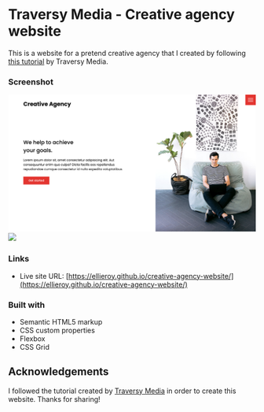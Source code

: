 # Traversy Media - Creative agency website

This is a website for a pretend creative agency that I created by following [this tutorial](https://www.youtube.com/watch?v=lvYnfMOUOJY&t=86s) by Traversy Media. 

### Screenshot

<p float="left">
  <img src="./final-result/final-result-web.png" width="600"/> 
  <img src="./final-result/final-result-mobile-web.png" width="200"/> 
</p>

### Links
- Live site URL: [https://ellieroy.github.io/creative-agency-website/](https://ellieroy.github.io/creative-agency-website/)

### Built with 
- Semantic HTML5 markup
- CSS custom properties
- Flexbox
- CSS Grid

## Acknowledgements 
I followed the tutorial created by [Traversy Media](https://www.youtube.com/watch?v=lvYnfMOUOJY&t=86s) in order to create this website. Thanks for sharing!
